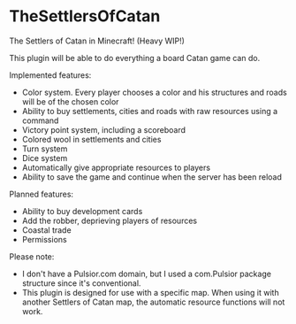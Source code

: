 TheSettlersOfCatan
==================

The Settlers of Catan in Minecraft! (Heavy WIP!)

This plugin will be able to do everything a board Catan game can do.

Implemented features:
  - Color system. Every player chooses a color and his structures and roads will be of the chosen color
  - Ability to buy settlements, cities and roads with raw resources using a command
  - Victory point system, including a scoreboard
  - Colored wool in settlements and cities
  - Turn system
  - Dice system
  - Automatically give appropriate resources to players
  - Ability to save the game and continue when the server has been reload

Planned features:
  - Ability to buy development cards
  - Add the robber, deprieving players of resources
  - Coastal trade
  - Permissions

Please note:
  - I don't have a Pulsior.com domain, but I used a com.Pulsior package structure
    since it's conventional.
  - This plugin is designed for use with a specific map. When using it with another Settlers of Catan map, the
  automatic resource functions will not work.
